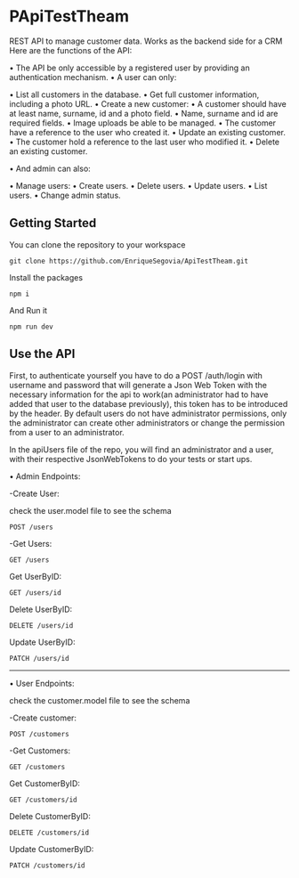 # PApiTestTheam

REST API to manage customer data.
Works as the backend side for a CRM 
Here are the functions of the API:

• The API be only accessible by a registered user by providing an authentication mechanism.
• A user can only:

  • List all customers in the database.
  • Get full customer information, including a photo URL.
  • Create a new customer:
  • A customer should have at least name, surname, id and a photo field.
  • Name, surname and id are required fields.
  • Image uploads be able to be managed.
  • The customer have a reference to the user who created it.
  • Update an existing customer.
  • The customer hold a reference to the last user who modified it.
  • Delete an existing customer.

• And admin can also:

  • Manage users:
  • Create users.
  • Delete users.
  • Update users.
  • List users.
  • Change admin status. 

## Getting Started

You can clone the repository to your workspace 
```
git clone https://github.com/EnriqueSegovia/ApiTestTheam.git
```
Install the packages

```
npm i
```

And Run it

```
npm run dev
```

## Use the API

First, to authenticate yourself you have to do a POST /auth/login with username and password that will generate a Json Web Token with the necessary information for the api to work(an administrator had to have added that user to the database previously), this token has to be introduced by the header. By default users do not have administrator permissions, only the administrator can create other administrators or change the permission from a user to an administrator.

In the apiUsers file of the repo, you will find an administrator and a user, with their respective JsonWebTokens to do your tests or start ups.

• Admin Endpoints:

-Create User: 

  check the user.model file to see the schema

```
POST /users
```

-Get Users: 
```
GET /users
```

Get UserByID: 
```
GET /users/id
```

Delete UserByID: 
```
DELETE /users/id
```

Update UserByID: 
```
PATCH /users/id
```
--------------------------------------------

• User Endpoints:

  check the customer.model file to see the schema

-Create customer: 
```
POST /customers
```

-Get Customers: 
```
GET /customers
```

Get CustomerByID: 
```
GET /customers/id
```

Delete CustomerByID: 
```
DELETE /customers/id
```

Update CustomerByID: 
```
PATCH /customers/id
```